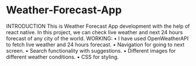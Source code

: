 # Weather-Forecast-App
INTRODUCTION
This is Weather Forecast App development with the help of react native. In this project, we can check live weather and next 24 hours forecast of any city of the world.
WORKING:
•	I have used OpenWeatherAPI to fetch live weather and 24 hours forecast.
•	Navigation for going to next screen.
•	Search functionality with suggestions.
•	Different images for different weather conditions.
•	CSS for styling.


